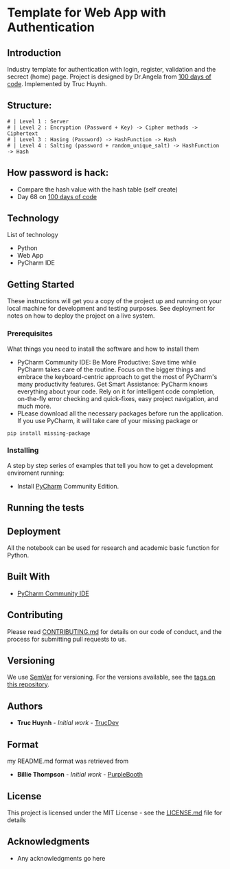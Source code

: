 # Template for Web App with Authentication

## Introduction
Industry template for authentication with login, register, validation and the secrect (home) page. Project is designed by Dr.Angela from [100 days of code](https://100daysofpython.dev/). Implemented by Truc Huynh.

## Structure:
```code
# | Level 1 : Server
# | Level 2 : Encryption (Password + Key) -> Cipher methods -> Ciphertext
# | Level 3 : Hasing (Password) -> HashFunction -> Hash
# | Level 4 : Salting (password + random_unique_salt) -> HashFunction -> Hash

```

## How password is hack:
- Compare the hash value with the hash table (self create)
- Day 68 on [100 days of code](https://www.udemy.com/course/100-days-of-code)

## Technology
List of technology
- Python 
- Web App
- PyCharm IDE

## Getting Started
These instructions will get you a copy of the project up and running on your local machine for development and testing purposes. See deployment for notes on how to deploy the project on a live system.

### Prerequisites
What things you need to install the software and how to install them
- PyCharm Community IDE: Be More Productive: Save time while PyCharm takes care of the routine. Focus on the bigger things and embrace the keyboard-centric approach to get the most of PyCharm's many productivity features. Get Smart Assistance: PyCharm knows everything about your code. Rely on it for intelligent code completion, on-the-fly error checking and quick-fixes, easy project navigation, and much more.
- PLease download all the necessary packages before run the application. If you use PyCharm, it will take care of your missing package or
```
pip install missing-package
```

### Installing
A step by step series of examples that tell you how to get a development enviroment running:
* Install [PyCharm](https://www.jetbrains.com/help/pycharm/installation-guide.html) Community Edition.


## Running the tests


## Deployment
All the notebook can be used for research and academic basic function for Python. 

## Built With
* [PyCharm Community IDE](https://www.jetbrains.com/pycharm/download/#section=windows) 

## Contributing
Please read [CONTRIBUTING.md](CONTRIBUTING.md) for details on our code of conduct, and the process for submitting pull requests to us.

## Versioning

We use [SemVer](http://semver.org/) for versioning. For the versions available, see the [tags on this repository](). 

## Authors

* **Truc Huynh** - *Initial work* - [TrucDev](https://github.com/jackyhuynh)

## Format
my README.md format was retrieved from
* **Billie Thompson** - *Initial work* - [PurpleBooth](https://github.com/PurpleBooth)

## License

This project is licensed under the MIT License - see the [LICENSE.md](LICENSE.md) file for details

## Acknowledgments
* Any acknowledgments go here
